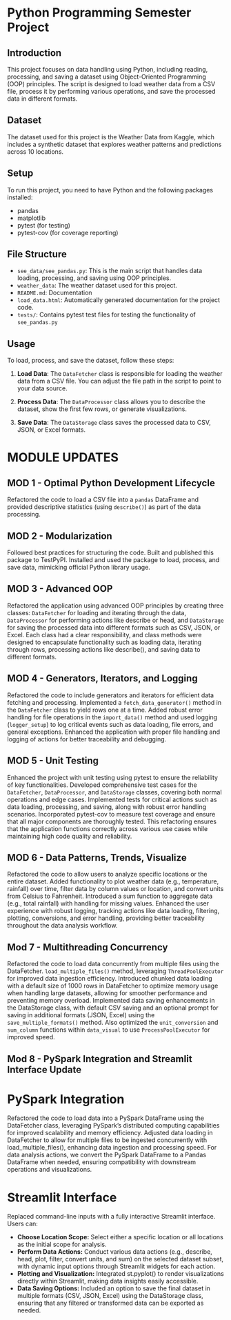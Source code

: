 # Python Programming Semester Project 

## Introduction
This project focuses on data handling using Python, including reading, processing, and saving a dataset using Object-Oriented Programming (OOP) principles. The script is designed to load weather data from a CSV file, process it by performing various operations, and save the processed data in different formats.

## Dataset
The dataset used for this project is the Weather Data from Kaggle, which includes a synthetic dataset that explores weather patterns and predictions across 10 locations.

## Setup
To run this project, you need to have Python and the following packages installed:
- pandas
- matplotlib
- pytest (for testing)
- pytest-cov (for coverage reporting)

## File Structure
- `see_data/see_pandas.py`: This is the main script that handles data loading, processing, and saving using OOP principles.
- `weather_data`: The weather dataset used for this project.
- `README.md`: Documentation
- `load_data.html`: Automatically generated documentation for the project code.
- `tests/`: Contains pytest test files for testing the functionality of `see_pandas.py`

## Usage
To load, process, and save the dataset, follow these steps:

1. **Load Data**:
   The `DataFetcher` class is responsible for loading the weather data from a CSV file. You can adjust the file path in the script to point to your data source.

2. **Process Data**:
   The `DataProcessor` class allows you to describe the dataset, show the first few rows, or generate visualizations.

3. **Save Data**:
   The `DataStorage` class saves the processed data to CSV, JSON, or Excel formats.


# MODULE UPDATES

## MOD 1 - Optimal Python Development Lifecycle
Refactored the code to load a CSV file into a `pandas` DataFrame and provided descriptive statistics (using `describe()`) as part of the data processing. 

## MOD 2 - Modularization
Followed best practices for structuring the code. Built and published this package to TestPyPI. Installed and used the package to load, process, and save data, mimicking official Python library usage.

## MOD 3 - Advanced OOP
Refactored the application using advanced OOP principles by creating three classes: `DataFetcher` for loading and iterating through the data, `DataProcessor` for performing actions like describe or head, and `DataStorage` for saving the processed data into different formats such as CSV, JSON, or Excel. Each class had a clear responsibility, and class methods were designed to encapsulate functionality such as loading data, iterating through rows, processing actions like describe(), and saving data to different formats.

## MOD 4 - Generators, Iterators, and Logging
Refactored the code to include generators and iterators for efficient data fetching and processing. Implemented a `fetch_data_generator()` method in the `DataFetcher` class to yield rows one at a time. Added robust error handling for file operations in the `import_data()` method and used logging (`logger_setup`) to log critical events such as data loading, file errors, and general exceptions. Enhanced the application with proper file handling and logging of actions for better traceability and debugging.

## MOD 5 - Unit Testing
Enhanced the project with unit testing using pytest to ensure the reliability of key functionalities. Developed comprehensive test cases for the `DataFetcher`, `DataProcessor`, and `DataStorage` classes, covering both normal operations and edge cases. Implemented tests for critical actions such as data loading, processing, and saving, along with robust error handling scenarios. Incorporated pytest-cov to measure test coverage and ensure that all major components are thoroughly tested. This refactoring ensures that the application functions correctly across various use cases while maintaining high code quality and reliability.

## MOD 6 - Data Patterns, Trends, Visualize 
Refactored the code to allow users to analyze specific locations or the entire dataset. Added functionality to plot weather data (e.g., temperature, rainfall) over time, filter data by column values or location, and convert units from Celsius to Fahrenheit. Introduced a sum function to aggregate data (e.g., total rainfall) with handling for missing values. Enhanced the user experience with robust logging, tracking actions like data loading, filtering, plotting, conversions, and error handling, providing better traceability throughout the data analysis workflow.

## Mod 7 - Multithreading Concurrency
Refactored the code to load data concurrently from multiple files using the DataFetcher. `load_multiple_files()` method, leveraging `ThreadPoolExecutor` for improved data ingestion efficiency. Introduced chunked data loading with a default size of 1000 rows in DataFetcher to optimize memory usage when handling large datasets, allowing for smoother performance and preventing memory overload. Implemented data saving enhancements in the DataStorage class, with default CSV saving and an optional prompt for saving in additional formats (JSON, Excel) using the `save_multiple_formats()` method. Also optimized the `unit_conversion` and `sum_column` functions within `data_visual` to use `ProcessPoolExecutor` for improved speed.

## Mod 8 - PySpark Integration and Streamlit Interface Update
# PySpark Integration
Refactored the code to load data into a PySpark DataFrame using the DataFetcher class, leveraging PySpark’s distributed computing capabilities for improved scalability and memory efficiency. Adjusted data loading in DataFetcher to allow for multiple files to be ingested concurrently with load_multiple_files(), enhancing data ingestion and processing speed. For data analysis actions, we convert the PySpark DataFrame to a Pandas DataFrame when needed, ensuring compatibility with downstream operations and visualizations.
# Streamlit Interface 
Replaced command-line inputs with a fully interactive Streamlit interface. Users can:

+ **Choose Location Scope:** Select either a specific location or all locations as the initial scope for analysis.
+ **Perform Data Actions:** Conduct various data actions (e.g., describe, head, plot, filter, convert units, and sum) on the selected dataset subset, with dynamic input  options through Streamlit widgets for each action.
+ **Plotting and Visualization:** Integrated st.pyplot() to render visualizations directly within Streamlit, making data insights easily accessible.
+ **Data Saving Options:** Included an option to save the final dataset in multiple formats (CSV, JSON, Excel) using the DataStorage class, ensuring that any filtered or transformed data can be exported as needed.
